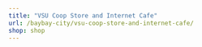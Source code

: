 ```yaml
---
title: "VSU Coop Store and Internet Cafe"
url: /baybay-city/vsu-coop-store-and-internet-cafe/
shop: shop
---
```

